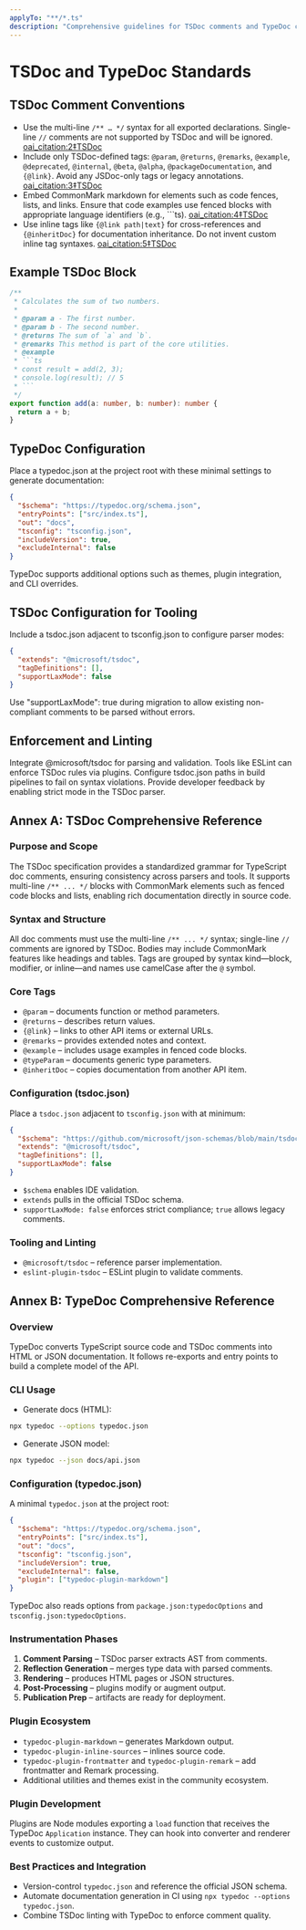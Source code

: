 ```yaml
---
applyTo: "**/*.ts"
description: "Comprehensive guidelines for TSDoc comments and TypeDoc configuration"
---
```


# TSDoc and TypeDoc Standards

## TSDoc Comment Conventions

- Use the multi-line `/** … */` syntax for all exported declarations. Single-line `//` comments are not supported by TSDoc and will be ignored.  [oai_citation:2‡TSDoc](https://tsdoc.org/pages/intro/approach/?utm_source=chatgpt.com)  
- Include only TSDoc-defined tags: `@param`, `@returns`, `@remarks`, `@example`, `@deprecated`, `@internal`, `@beta`, `@alpha`, `@packageDocumentation`, and `{@link}`. Avoid any JSDoc-only tags or legacy annotations.  [oai_citation:3‡TSDoc](https://tsdoc.org/?utm_source=chatgpt.com)  
- Embed CommonMark markdown for elements such as code fences, lists, and links. Ensure that code examples use fenced blocks with appropriate language identifiers (e.g., ```ts).  [oai_citation:4‡TSDoc](https://tsdoc.org/pages/intro/approach/?utm_source=chatgpt.com)  
- Use inline tags like `{@link path|text}` for cross-references and `{@inheritDoc}` for documentation inheritance. Do not invent custom inline tag syntaxes.  [oai_citation:5‡TSDoc](https://tsdoc.org/?utm_source=chatgpt.com)

## Example TSDoc Block

```ts
/**
 * Calculates the sum of two numbers.
 *
 * @param a - The first number.
 * @param b - The second number.
 * @returns The sum of `a` and `b`.
 * @remarks This method is part of the core utilities.
 * @example
 * ```ts
 * const result = add(2, 3);
 * console.log(result); // 5
 * ```
 */
export function add(a: number, b: number): number {
  return a + b;
}
```

## TypeDoc Configuration

Place a typedoc.json at the project root with these minimal settings to generate documentation:

```json
{
  "$schema": "https://typedoc.org/schema.json",
  "entryPoints": ["src/index.ts"],
  "out": "docs",
  "tsconfig": "tsconfig.json",
  "includeVersion": true,
  "excludeInternal": false
}
```

TypeDoc supports additional options such as themes, plugin integration, and CLI overrides.

## TSDoc Configuration for Tooling

Include a tsdoc.json adjacent to tsconfig.json to configure parser modes:

```json
{
  "extends": "@microsoft/tsdoc",
  "tagDefinitions": [],
  "supportLaxMode": false
}
```

Use "supportLaxMode": true during migration to allow existing non-compliant comments to be parsed without errors.

## Enforcement and Linting

Integrate @microsoft/tsdoc for parsing and validation. Tools like ESLint can enforce TSDoc rules via plugins. Configure tsdoc.json paths in build pipelines to fail on syntax violations. Provide developer feedback by enabling strict mode in the TSDoc parser.

## Annex A: TSDoc Comprehensive Reference

### Purpose and Scope

The TSDoc specification provides a standardized grammar for TypeScript doc
comments, ensuring consistency across parsers and tools. It supports multi-line
`/** ... */` blocks with CommonMark elements such as fenced code blocks and
lists, enabling rich documentation directly in source code.

### Syntax and Structure

All doc comments must use the multi-line `/** ... */` syntax; single-line `//`
comments are ignored by TSDoc. Bodies may include CommonMark features like
headings and tables. Tags are grouped by syntax kind—block, modifier, or
inline—and names use camelCase after the `@` symbol.

### Core Tags

- `@param` – documents function or method parameters.
- `@returns` – describes return values.
- `{@link}` – links to other API items or external URLs.
- `@remarks` – provides extended notes and context.
- `@example` – includes usage examples in fenced code blocks.
- `@typeParam` – documents generic type parameters.
- `@inheritDoc` – copies documentation from another API item.

### Configuration (tsdoc.json)

Place a `tsdoc.json` adjacent to `tsconfig.json` with at minimum:

```json
{
  "$schema": "https://github.com/microsoft/json-schemas/blob/main/tsdoc/v0/tsdoc.schema.json",
  "extends": "@microsoft/tsdoc",
  "tagDefinitions": [],
  "supportLaxMode": false
}
```

- `$schema` enables IDE validation.
- `extends` pulls in the official TSDoc schema.
- `supportLaxMode: false` enforces strict compliance; `true` allows legacy comments.

### Tooling and Linting

- `@microsoft/tsdoc` – reference parser implementation.
- `eslint-plugin-tsdoc` – ESLint plugin to validate comments.

## Annex B: TypeDoc Comprehensive Reference

### Overview

TypeDoc converts TypeScript source code and TSDoc comments into HTML or JSON
documentation. It follows re-exports and entry points to build a complete model
of the API.

### CLI Usage

- Generate docs (HTML):

```bash
npx typedoc --options typedoc.json
```

- Generate JSON model:

```bash
npx typedoc --json docs/api.json
```

### Configuration (typedoc.json)

A minimal `typedoc.json` at the project root:

```json
{
  "$schema": "https://typedoc.org/schema.json",
  "entryPoints": ["src/index.ts"],
  "out": "docs",
  "tsconfig": "tsconfig.json",
  "includeVersion": true,
  "excludeInternal": false,
  "plugin": ["typedoc-plugin-markdown"]
}
```

TypeDoc also reads options from `package.json:typedocOptions` and
`tsconfig.json:typedocOptions`.

### Instrumentation Phases

1. **Comment Parsing** – TSDoc parser extracts AST from comments.
2. **Reflection Generation** – merges type data with parsed comments.
3. **Rendering** – produces HTML pages or JSON structures.
4. **Post-Processing** – plugins modify or augment output.
5. **Publication Prep** – artifacts are ready for deployment.

### Plugin Ecosystem

- `typedoc-plugin-markdown` – generates Markdown output.
- `typedoc-plugin-inline-sources` – inlines source code.
- `typedoc-plugin-frontmatter` and `typedoc-plugin-remark` – add frontmatter and Remark processing.
- Additional utilities and themes exist in the community ecosystem.

### Plugin Development

Plugins are Node modules exporting a `load` function that receives the TypeDoc
`Application` instance. They can hook into converter and renderer events to
customize output.

### Best Practices and Integration

- Version-control `typedoc.json` and reference the official JSON schema.
- Automate documentation generation in CI using `npx typedoc --options typedoc.json`.
- Combine TSDoc linting with TypeDoc to enforce comment quality.
